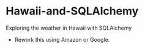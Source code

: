 # Hawaii-and-SQLAlchemy
Exploring the weather in Hawaii with SQLAlchemy

* Rework this using Amazon or Google.
